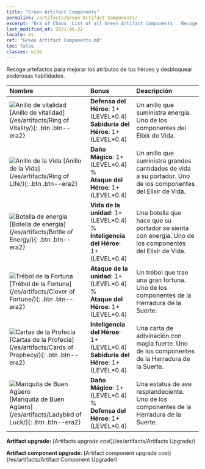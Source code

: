 ```yaml
---
title: "Green Artifact Components"
permalink: /artifacts/Green Artifact Components/
excerpt: "Era of Chaos  List of all Green Artifact Components . Recoge artefactos para mejorar los atributos de tus héroes y desbloquear poderosas habilidades."
last_modified_at: 2021-06-22
locale: es
ref: "Green Artifact Components.md"
toc: false
classes: wide
---
```


  Recoge artefactos para mejorar los atributos de tus héroes y desbloquear poderosas habilidades.

  |     Nombre    |   Bonus | Descripción | 
  |:------------|:--------|:------------| 
 | ![Anillo de vitalidad](/images/t/artifact_40111.png) [Anillo de vitalidad](/es/artifacts/Ring of Vitality/){: .btn .btn--era2} | **Defensa del Héroe**: 1+(LEVEL\*0.4)<br/>**Sabiduría del Héroe**: 1+(LEVEL\*0.4) | Un anillo que suministra energía. Uno de los componentes del Elixir de Vida. | 
 | ![Anillo de la Vida](/images/t/artifact_40112.png) [Anillo de la Vida](/es/artifacts/Ring of Life/){: .btn .btn--era2} | **Daño Mágico**: 1+(LEVEL\*0.4) %<br/>**Ataque del Héroe**: 1+(LEVEL\*0.4) | Un anillo que suministra grandes cantidades de vida a su portador. Uno de los componentes del Elixir de Vida. | 
 | ![Botella de energía](/images/t/artifact_40113.png) [Botella de energía](/es/artifacts/Bottle of Energy/){: .btn .btn--era2} | **Vida de la unidad**: 1+(LEVEL\*0.4) %<br/>**Inteligencia del Héroe**: 1+(LEVEL\*0.4) | Una botella que hace que su portador se sienta con energía. Uno de los componentes del Elixir de Vida. | 
 | ![Trébol de la Fortuna](/images/t/artifact_40121.png) [Trébol de la Fortuna](/es/artifacts/Clover of Fortune/){: .btn .btn--era2} | **Ataque de la unidad**: 1+(LEVEL\*0.4) %<br/>**Ataque del Héroe**: 1+(LEVEL\*0.4) | Un trébol que trae una gran fortuna. Uno de los componentes de la Herradura de la Suerte. | 
 | ![Cartas de la Profecía](/images/t/artifact_40122.png) [Cartas de la Profecía](/es/artifacts/Cards of Prophecy/){: .btn .btn--era2} | **Inteligencia del Héroe**: 1+(LEVEL\*0.4)<br/>**Sabiduría del Héroe**: 1+(LEVEL\*0.4) | Una carta de adivinación con magia fuerte. Uno de los componentes de la Herradura de la Suerte. | 
 | ![Mariquita de Buen Agüero](/images/t/artifact_40123.png) [Mariquita de Buen Agüero](/es/artifacts/Ladybird of Luck/){: .btn .btn--era2} | **Daño Mágico**: 1+(LEVEL\*0.4) %<br/>**Defensa del Héroe**: 1+(LEVEL\*0.4) | Una estatua de ave resplandeciente. Uno de los componentes de la Herradura de la Suerte. | 


  **Artifact upgrade:** [Artifacts upgrade cost](/es/artifacts/Artifacts Upgrade/)

 **Artifact component upgrade:** [Artifact component upgrade cost](/es/artifacts/Artifact Component Upgrade/)

